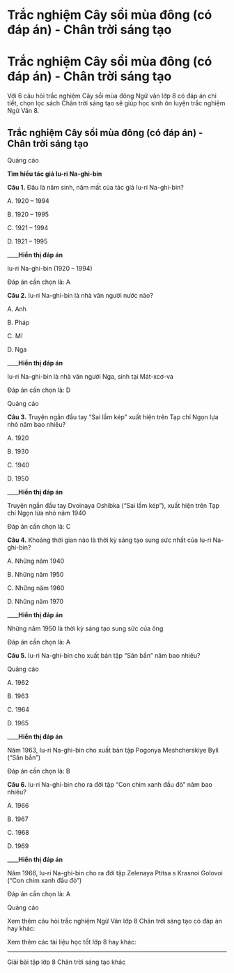 # Trắc nghiệm Cây sồi mùa đông (có đáp án) - Chân trời sáng tạo

# Trắc nghiệm Cây sồi mùa đông (có đáp án) - Chân trời sáng tạo

Với 6 câu hỏi trắc nghiệm Cây sồi mùa đông Ngữ văn lớp 8 có đáp án chi tiết, chọn lọc sách Chân trời sáng tạo sẽ giúp học sinh ôn luyện trắc nghiệm Ngữ Văn 8.

## Trắc nghiệm Cây sồi mùa đông (có đáp án) - Chân trời sáng tạo

Quảng cáo

**Tìm hiểu tác giả Iu-ri Na-ghi-bin**

**Câu 1.** Đâu là năm sinh, năm mất của tác giả Iu-ri Na-ghi-bin?

A. 1920 – 1994

B. 1920 – 1995

C. 1921 – 1994

D. 1921 – 1995

____**Hiển thị đáp án**

Iu-ri Na-ghi-bin (1920 – 1994)

Đáp án cần chọn là: A

**Câu 2.** Iu-ri Na-ghi-bin là nhà văn người nước nào?

A. Anh

B. Pháp

C. Mĩ

D. Nga

____**Hiển thị đáp án**

Iu-ri Na-ghi-bin là nhà văn người Nga, sinh tại Mát-xcơ-va

Đáp án cần chọn là: D

Quảng cáo

**Câu 3.** Truyện ngắn đầu tay “Sai lầm kép” xuất hiện trên Tạp chí Ngọn lựa nhỏ năm bao nhiêu?

A. 1920

B. 1930

C. 1940

D. 1950

____**Hiển thị đáp án**

Truyện ngắn đầu tay Dvoinaya Oshibka (“Sai lầm kép”), xuất hiện trên Tạp chí Ngọn lửa nhỏ năm 1940

Đáp án cần chọn là: C

**Câu 4.** Khoảng thời gian nào là thời kỳ sáng tạo sung sức nhất của Iu-ri Na-ghi-bin?

A. Những năm 1940

B. Những năm 1950

C. Những năm 1960

D. Những năm 1970

____**Hiển thị đáp án**

Những năm 1950 là thời kỳ sáng tạo sung sức của ông

Đáp án cần chọn là: A

**Câu 5.** Iu-ri Na-ghi-bin cho xuất bản tập “Săn bắn” năm bao nhiêu?

Quảng cáo

A. 1962

B. 1963

C. 1964

D. 1965

____**Hiển thị đáp án**

Năm 1963, Iu-ri Na-ghi-bin cho xuất bản tập Pogonya Meshcherskiye Byli (“Săn bắn”)

Đáp án cần chọn là: B

**Câu 6.** Iu-ri Na-ghi-bin cho ra đời tập “Con chim xanh đầu đỏ” năm bao nhiêu?

A. 1966

B. 1967

C. 1968

D. 1969

____**Hiển thị đáp án**

Năm 1966, Iu-ri Na-ghi-bin cho ra đời tập Zelenaya Ptitsa s Krasnoi Golovoi (“Con chim xanh đầu đỏ”)

Đáp án cần chọn là: A

Quảng cáo

Xem thêm câu hỏi trắc nghiệm Ngữ Văn lớp 8 Chân trời sáng tạo có đáp án hay khác:

Xem thêm các tài liệu học tốt lớp 8 hay khác:

* * *

Giải bài tập lớp 8 Chân trời sáng tạo khác
